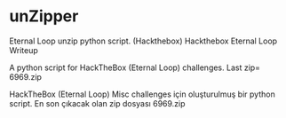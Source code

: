 # unZipper
Eternal Loop unzip python script. (Hackthebox)
Hackthebox Eternal Loop Writeup

A python script for HackTheBox (Eternal Loop) challenges. Last zip= 6969.zip

HackTheBox (Eternal Loop) Misc challenges için oluşturulmuş bir python script. En son çıkacak olan zip dosyası 6969.zip


